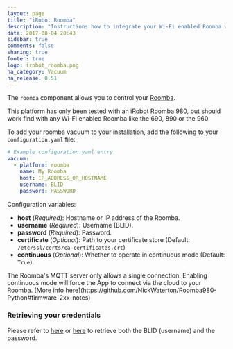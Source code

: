 ```yaml
---
layout: page
title: "iRobot Roomba"
description: "Instructions how to integrate your Wi-Fi enabled Roomba within Home Assistant."
date: 2017-08-04 20:43
sidebar: true
comments: false
sharing: true
footer: true
logo: irobot_roomba.png
ha_category: Vacuum
ha_release: 0.51
---
```


The `roomba` component allows you to control your [Roomba](http://www.irobot.com/For-the-Home/Vacuuming/Roomba.aspx).

<p class='note'>
This platform has only been tested with an iRobot Roomba 980, but should work find
with any Wi-Fi enabled Roomba like the 690, 890 or the 960.
</p>

To add your roomba vacuum to your installation, add the following to your `configuration.yaml` file:

```yaml
# Example configuration.yaml entry
vacuum:
  - platform: roomba
    name: My Roomba
    host: IP_ADDRESS_OR_HOSTNAME
    username: BLID
    password: PASSWORD
```

Configuration variables:

- **host** (*Required*): Hostname or IP address of the Roomba.
- **username** (*Required*): Username (BLID).
- **password** (*Required*): Password.
- **certificate** (*Optional*): Path to your certificate store (Default: `/etc/ssl/certs/ca-certificates.crt`)
- **continuous** (*Optional*): Whether to operate in continuous mode (Default: `True`).

<p class='note'>
The Roomba's MQTT server only allows a single connection. Enabling continuous
mode will force the App to connect via the cloud to your Roomba. [More info here](https://github.com/NickWaterton/Roomba980-Python#firmware-2xx-notes)
</p>

### Retrieving your credentials

Please refer to [here](https://github.com/NickWaterton/Roomba980-Python#how-to-get-your-usernameblid-and-password) or [here](https://github.com/koalazak/dorita980#how-to-get-your-usernameblid-and-password) to retrieve both the BLID (username) and the password.
